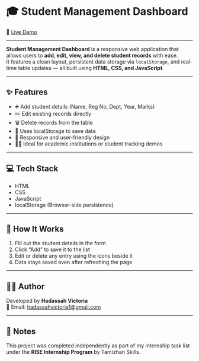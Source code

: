 # 🎓 Student Management Dashboard

🔗 [Live Demo](https://hadassah-victoria.github.io/Students-Management-Dashboard/)

---

**Student Management Dashboard** is a responsive web application that allows users to **add, edit, view, and delete student records** with ease.  
It features a clean layout, persistent data storage via `localStorage`, and real-time table updates — all built using **HTML, CSS, and JavaScript**.

---

## ✨ Features

- ➕ Add student details (Name, Reg No, Dept, Year, Marks)
- ✏️ Edit existing records directly
- 🗑️ Delete records from the table
- 💾 Uses localStorage to save data
- 📱 Responsive and user-friendly design
- 🧑‍🎓 Ideal for academic institutions or student tracking demos

---

## 💻 Tech Stack

- HTML  
- CSS  
- JavaScript  
- localStorage (Browser-side persistence)

---

## 🔧 How It Works

1. Fill out the student details in the form  
2. Click “Add” to save it to the list  
3. Edit or delete any entry using the icons beside it  
4. Data stays saved even after refreshing the page

---

## 🙋‍♀️ Author

Developed by **Hadassah Victoria**  
📧 Email: hadassahvictoria1@gmail.com

---

## 📄 Notes

This project was completed independently as part of my internship task list under the **RISE Internship Program** by Tamizhan Skills.

